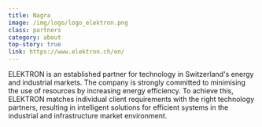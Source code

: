 ```yaml
---
title: Nagra
image: /img/logo/logo_elektron.png
class: partners
category: about
top-story: true
link: https://www.elektron.ch/en/
---
```


ELEKTRON is an established partner for technology in Switzerland's energy and industrial markets. The company is strongly committed to minimising the use of resources by increasing energy efficiency. To achieve this, ELEKTRON matches individual client requirements with the right technology partners, resulting in intelligent solutions for efficient systems in the industrial and infrastructure market environment.
